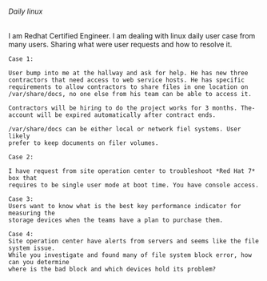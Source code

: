 ###### Daily linux
I am Redhat Certified Engineer. I am dealing with linux daily user 
case from many users. Sharing what were user requests and how to 
resolve it.
```
Case 1:

User bump into me at the hallway and ask for help. He has new three 
contractors that need access to web service hosts. He has specific
requirements to allow contractors to share files in one location on
/var/share/docs, no one else from his team can be able to access it.

Contractors will be hiring to do the project works for 3 months. The-
account will be expired automatically after contract ends.

/var/share/docs can be either local or network fiel systems. User likely
prefer to keep documents on filer volumes.
```

```
Case 2:

I have request from site operation center to troubleshoot *Red Hat 7* box that 
requires to be single user mode at boot time. You have console access.
```
```
Case 3:
Users want to know what is the best key performance indicator for measuring the 
storage devices when the teams have a plan to purchase them.
```
```
Case 4:
Site operation center have alerts from servers and seems like the file system issue.
While you investigate and found many of file system block error, how can you determine
where is the bad block and which devices hold its problem?
```
